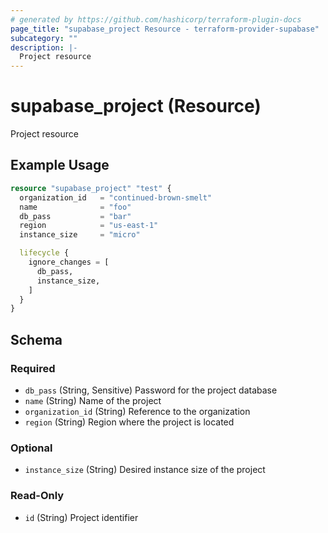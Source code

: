```yaml
---
# generated by https://github.com/hashicorp/terraform-plugin-docs
page_title: "supabase_project Resource - terraform-provider-supabase"
subcategory: ""
description: |-
  Project resource
---
```


# supabase_project (Resource)

Project resource

## Example Usage

```terraform
resource "supabase_project" "test" {
  organization_id   = "continued-brown-smelt"
  name              = "foo"
  db_pass           = "bar"
  region            = "us-east-1"
  instance_size     = "micro"

  lifecycle {
    ignore_changes = [
      db_pass,
      instance_size,
    ]
  }
}
```

<!-- schema generated by tfplugindocs -->
## Schema

### Required

- `db_pass` (String, Sensitive) Password for the project database
- `name` (String) Name of the project
- `organization_id` (String) Reference to the organization
- `region` (String) Region where the project is located

### Optional

- `instance_size` (String) Desired instance size of the project

### Read-Only

- `id` (String) Project identifier

